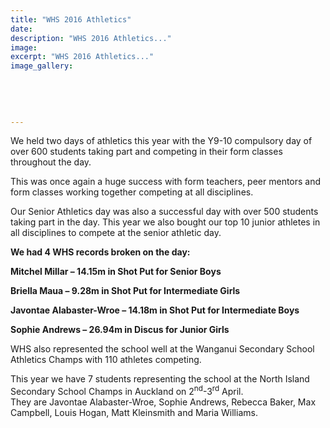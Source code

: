 ```yaml
---
title: "WHS 2016 Athletics"
date: 
description: "WHS 2016 Athletics..."
image: 
excerpt: "WHS 2016 Athletics..."
image_gallery:
    
    
    
    
    
---
```


<p>We held two days of athletics this year with the Y9-10 compulsory day of over 600 students taking part and competing in their form classes throughout the day.</p>
<p>This was once again a huge success with form teachers, peer mentors and form classes working together competing at all disciplines.</p>
<p>Our Senior Athletics day was also a successful day with over 500 students taking part in the day. This year we also bought our top 10 junior athletes in all disciplines to compete at the senior athletic day.</p>
<p><strong>We had 4 WHS records broken on the day:</strong></p>
<p><strong>Mitchel Millar &ndash; 14.15m in Shot Put for Senior Boys</strong></p>
<p><strong>Briella Maua &ndash; 9.28m in Shot Put for Intermediate Girls</strong></p>
<p><strong>Javontae Alabaster-Wroe &ndash; 14.18m in Shot Put for Intermediate Boys</strong></p>
<p><strong>Sophie Andrews &ndash; 26.94m in Discus for Junior Girls</strong></p>
<p>WHS also represented the school well at the Wanganui Secondary School Athletics Champs with 110 athletes competing.</p>
<p>This year we have 7 students representing the school at the North Island Secondary School Champs in Auckland on 2<sup>nd</sup>-3<sup>rd</sup> April. <br />They are Javontae Alabaster-Wroe, Sophie Andrews, Rebecca Baker, Max Campbell, Louis Hogan, Matt Kleinsmith and Maria Williams.</p>

